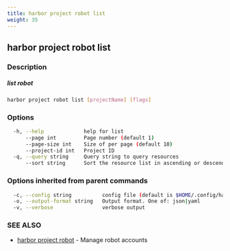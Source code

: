 ```yaml
---
title: harbor project robot list
weight: 35
---
```

## harbor project robot list

### Description

##### list robot

```sh
harbor project robot list [projectName] [flags]
```

### Options

```sh
  -h, --help             help for list
      --page int         Page number (default 1)
      --page-size int    Size of per page (default 10)
      --project-id int   Project ID
  -q, --query string     Query string to query resources
      --sort string      Sort the resource list in ascending or descending order
```

### Options inherited from parent commands

```sh
  -c, --config string          config file (default is $HOME/.config/harbor-cli/config.yaml)
  -o, --output-format string   Output format. One of: json|yaml
  -v, --verbose                verbose output
```

### SEE ALSO

* [harbor project robot](harbor-project-robot.md)	 - Manage robot accounts

